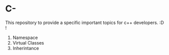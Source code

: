 # C-
This repository to provide a specific important topics for c++ developers.  :D ! 


1. Namespace 
2. Virtual Classes 
3. Inherintance

